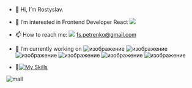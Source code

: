 

- 👋 Hi, I’m Rostyslav.
- 🤔 I’m interested in Frontend Developer React <img src="https://img.shields.io/badge/-black?style=for-the-badge&logo=React&logoColor=blue"/>
- 📫 How to reach me: <img src="https://img.shields.io/badge/-red?style=for-the-badge&logo=Gmail&logoColor=green"/> fs.petrenko@gmail.com
- 🔭 I’m currently working on ![изображение](https://user-images.githubusercontent.com/109174308/209475083-7251671a-87f4-4184-8fd1-6dc620ad4eb9.png)  ![изображение](https://user-images.githubusercontent.com/109174308/209475207-715b47cf-eac6-4717-895e-01e127dce74e.png) ![изображение](https://user-images.githubusercontent.com/109174308/209475217-4758329d-9d5a-4eb2-aad4-1bca1b9aad50.png) ![изображение](https://user-images.githubusercontent.com/109174308/209475224-acf04c37-1c85-40d5-bf2e-49723e8b082e.png) ![изображение](https://user-images.githubusercontent.com/109174308/209475231-d19cc0f0-b9a4-4335-8eb0-eda16ccafc33.png) ![изображение](https://user-images.githubusercontent.com/109174308/209475254-e3e139ae-cb9e-4b62-8741-678f76da7f95.png)

- 💬[![My Skills](https://skillicons.dev/icons?i=,js,react,redux,angular,photoshop,nodejs,bash,babel,github,mysql,figma&theme=light)](https://skillicons.dev)

![mail]([https://example.com/images/cat.jpg](https://icons8.com/icon/X0mEIh0RyDdL/email))





<!--
**Rostislav09/Rostislav09** is a ✨ _special_ ✨ repository because its `README.md` (this file) appears on your GitHub profile.

Here are some ideas to get you started:

- 🔭 I’m currently working on ...
- 🌱 I’m currently learning ...
- 👯 I’m looking to collaborate on ...
- 🤔 I’m looking for help with ...
- 💬 Ask me about ...
- 📫 How to reach me: ...
- 😄 Pronouns: ...
- ⚡ Fun fact: ...
-->
